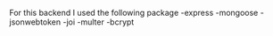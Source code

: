 For this backend I used the following package 
-express
-mongoose
-jsonwebtoken
-joi
-multer
-bcrypt

